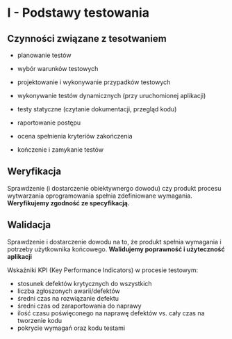 # I - Podstawy testowania

## Czynności związane z tesotwaniem

- planowanie testów

- wybór warunków testowych

- projektowanie i wykonywanie przypadków testowych

- wykonywanie testów dynamicznych (przy uruchomionej aplikacji)

- testy statyczne (czytanie dokumentacji, przegląd kodu)

- raportowanie postępu

- ocena spełnienia kryteriów zakończenia

- kończenie i zamykanie testów

## Weryfikacja

Sprawdzenie (i dostarczenie obiektywnergo dowodu) czy produkt procesu wytwarzania oprogramowania spełnia zdefiniowane wymagania.
**Weryfikujemy zgodność ze specyfikacją.**

## Walidacja

Sprawdzenie i dostarczenie dowodu na to, że produkt spełnia wymagania i potrzeby użytkownika końcowego.
**Walidujemy poprawność i użyteczność aplikacji**

Wskaźniki KPI (Key Performance Indicators) w procesie testowym:

 - stosunek defektów krytycznych do wszystkich
 - liczba zgłoszonych awarii/defektów
 - średni czas na rozwiązanie defektu
 - średni czas od zaraportowania do naprawy
 - ilość czasu poświęconego na naprawę defektów vs. cały czas na tworzenie kodu
 - pokrycie wymagań oraz kodu testami
